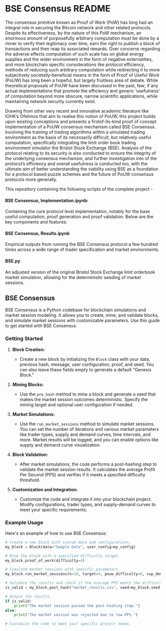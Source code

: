# BSE Consensus README


The consensus primitive known as Proof of Work (PoW) has long had an integral role in securing
the Bitcoin network and other related protocols. Despite its effectiveness, by the nature of this PoW
mechanism, an enormous amount of purposefully arbitrary computation must be done by a miner to verify
their legitimacy over time, earn the right to publish a block of transactions and then reap its associated
rewards. Over concerns regarding the adverse effects computation of such scale has on global energy
supplies and the wider environment in the form of negative externalities, and more blockchain specific
considerations like protocol efficiency, methods of reducing such arbitrary computation while redirecting it
to more subjectively societally-beneficial means in the form of Proof of Useful Work (PoUW) has long been
a hopeful, but largely fruitless area of debate. While theoretical proposals of PoUW have been discussed
in the past, few; if any actual implementations that promote the efficiency and generic ’usefulness’ of
computation beyond more obscure, narrow scientific applications, while maintaining network security
currently exist.


Drawing from other very recent and innovative academic literature like IOHK’s Ofelimos
that aim to realise this notion of PoUW, this project builds upon existing conceptions and presents a firstof-its-kind proof of concept implementation of a PoUW consensus mechanism called BSE Consensus.
Involving the training of trading algorithms within a simulated trading environment as the basis of its
necessarily difficult, but relatively useful computation, specifically integrating the limit order book trading
environment simulator the Bristol Stock Exchange (BSE). Analysis of the protocol relating to its security
is also conducted to ensure the integrity of the underlying consensus mechanism, and further investigation
into of the protocol’s efficiency and overall usefulness is conducted too, with the ultimate aim of better
understanding the viability using BSE as a foundation for a protocol based puzzle schemes and the future
of PoUW consensus protocols more generally.




This repository containing the following scripts of the complete project - 


#### **BSE Consensus, Implementation.ipynb**:
Containing the core protocol level implementation, notably for the base useful computation, proof generation and proof validation.
Below are the key components and features:

 #### **BSE Consensus, Results.ipynb** 
 
 Empirical outputs from running the BSE Consensus protocol a few hundred times across a wide range of trader specification and market environments. 
 
 #### **BSE.py** 
 
 An adjusted version of the original Bristol Stock Exchange limit orderbook market simulation, allowing for the deterministic seeding of market sessions.




## BSE Consensus

BSE Consensus is a Python codebase for blockchain simulations and market session modeling. It allows you to create, mine, and validate blocks, and simulate market sessions with customizable parameters. Use this guide to get started with BSE Consensus:

### Getting Started

1. **Block Creation:**

   - Create a new block by initializing the `Block` class with your data, previous hash, message, user configuration, proof, and seed. You can also leave these fields empty to generate a default "Genesis Block."

2. **Mining Blocks:**

   - Use the `pre_hash` method to mine a block and generate a seed that makes the market session outcomes deterministic. Specify the mining target and optional user configuration if needed.

3. **Market Simulations:**

   - Use the `run_market_sessions` method to simulate market sessions. You can set the number of iterations and various market parameters like trader types, supply and demand curves, time intervals, and more. Market results will be logged, and you can enable options like supply and demand curve visualization.

4. **Block Validation:**

   - After market simulations, the code performs a post-hashing step to validate the market session results. It calculates the average Profit Per Second (PPS) and verifies if it meets a specified difficulty threshold.

5. **Customization and Integration:**

   - Customize the code and integrate it into your blockchain project. Modify configurations, trader types, and supply-demand curves to meet your specific requirements.

### Example Usage

Here's an example of how to use BSE Consensus:

```python
# Create a new block with custom data and configurations.
my_block = Block(data="Sample Data", user_config=my_config)

# Mine the block with a specified difficulty target.
my_block.proof_of_work(difficulty=4)

# Simulate market sessions with specific parameters.
my_block.run_market_sessions(n=10, target=4, pouw_difficulty=8, sup_dem_curve=True, posthash=True, user_config=my_config)

# Validate the results and check if the average PPS meets the difficulty threshold.
is_valid = my_block.post_hash("market_results.csv", seed=my_block.seed, pouw_difficulty=8, verifying=False)

# Output the results.
if is_valid:
    print("The market session passed the post-hashing step.")
else:
    print("The market session was rejected due to low PPS.")

# Customize the code to meet your specific project needs.

